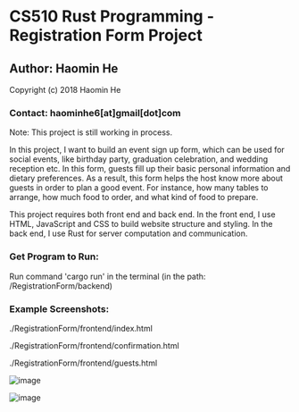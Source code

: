# CS510 Rust Programming - Registration Form Project


## Author: Haomin He

Copyright (c) 2018 Haomin He

### Contact: haominhe6[at]gmail[dot]com


Note: This project is still working in process. 


In this project, I want to build an event sign up form, which can be used for social events, like birthday party, graduation celebration, and wedding reception etc. In this form, guests fill up their basic personal information and dietary preferences. As a result, this form helps the host know more about guests in order to plan a good event. For instance, how many tables to arrange, how much food to order, and what kind of food to prepare.


This project requires both front end and back end. In the front end, I use HTML, JavaScript and CSS to build website structure and styling. In the back end, I use Rust for server computation and communication.


### Get Program to Run:

Run command 'cargo run' in the terminal (in the path: /RegistrationForm/backend)

### Example Screenshots:

./RegistrationForm/frontend/index.html

./RegistrationForm/frontend/confirmation.html

./RegistrationForm/frontend/guests.html


![image](https://user-images.githubusercontent.com/13125278/40683322-1d486680-6343-11e8-9481-f93fe24c496b.png)


![image](https://user-images.githubusercontent.com/13125278/40683380-4be99a36-6343-11e8-8306-643bc7fc5119.png)





